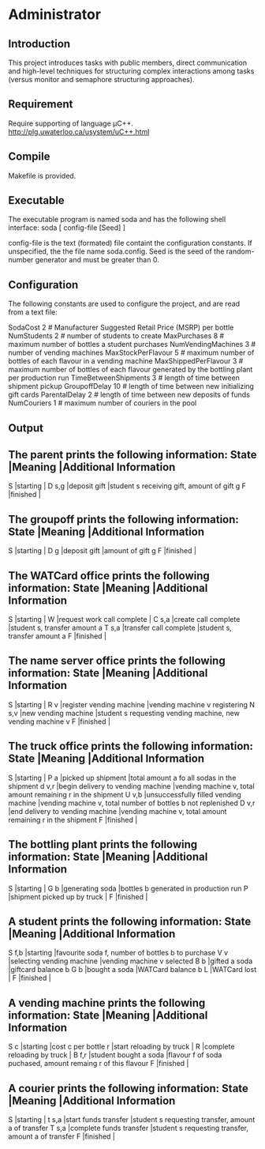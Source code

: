 # Administrator


Introduction
------------
This project introduces tasks with public members, direct communication and high-level techniques for structuring complex interactions among tasks (versus monitor and semaphore structuring approaches).


Requirement
-----------
Require supporting of language μC++.
http://plg.uwaterloo.ca/usystem/uC++.html


Compile
-------
Makefile is provided.


Executable
----------
The executable program is named soda and has the following shell interface:
  soda [ config-file [Seed] ]

config-file is the text (formated) file containt the configuration constants. If unspecified, the the file name soda.config.
Seed is the seed of the random-number generator and must be greater than 0.


Configuration
-------------
The following constants are used to configure the project, and are read from a text file:

  SodaCost                2    # Manufacturer Suggested Retail Price (MSRP) per bottle
  NumStudents             2    # number of students to create
  MaxPurchases            8    # maximum number of bottles a student purchases
  NumVendingMachines      3    # number of vending machines
  MaxStockPerFlavour      5    # maximum number of bottles of each flavour in a vending machine
  MaxShippedPerFlavour    3    # maximum number of bottles of each flavour generated by the bottling plant per production run
  TimeBetweenShipments    3    # length of time between shipment pickup
  GroupoffDelay          10    # length of time between new initializing gift cards
  ParentalDelay           2    # length of time between new deposits of funds
  NumCouriers             1    # maximum number of couriers in the pool


Output
------

The parent prints the following information:
  State     |Meaning          |Additional  Information
  ----------------------------------------------------
  S         |starting         |
  D s,g     |deposit gift     |student s receiving gift, amount of gift g
  F         |finished         |


The groupoff prints the following information:
  State     |Meaning          |Additional  Information
  ----------------------------------------------------
  S         |starting         |
  D g       |deposit gift     |amount of gift g
  F         |finished         |


The WATCard office prints the following information:
  State     |Meaning                        |Additional Information
  -----------------------------------------------------------------
  S         |starting                       |
  W         |request work call complete     |
  C s,a     |create call complete           |student s, transfer amount a
  T s,a     |transfer call complete         |student s, transfer amount a
  F         |finished                       |
  
  
The name server office prints the following information:
  State     |Meaning                        |Additional Information
  -----------------------------------------------------------------
  S         |starting                       |
  R v       |register vending machine       |vending machine v registering
  N s,v     |new vending machine            |student s requesting vending machine, new vending machine v
  F         |finished                       |
  
  
The truck office prints the following information:
  State     |Meaning                                |Additional Information
  -------------------------------------------------------------------------
  S         |starting                               |
  P a       |picked up shipment                     |total amount a fo all sodas in the shipment
  d v,r     |begin delivery to vending machine      |vending machine v, total amount remaining r in the shipment
  U v,b     |unsuccessfully filled vending machine  |vending machine v, total number of bottles b not replenished
  D v,r     |end delivery to vending machine        |vending machine v, total amount remaining r in the shipment
  F         |finished                               | 
  
  
The bottling plant prints the following information:
  State     |Meaning                          |Additional  Information
  --------------------------------------------------------------------
  S         |starting                         |
  G b       |generating soda                  |bottles b generated in production run
  P         |shipment picked up by truck      |
  F         |finished                         |
  
  
A student prints the following information:
  State     |Meaning                          |Additional  Information
  --------------------------------------------------------------------
  S f,b     |starting                         |favourite soda f, number of bottles b to purchase
  V v       |selecting vending machine        |vending machine v selected
  B b       |gifted a soda                    |giftcard balance b
  G b       |bought a soda                    |WATCard balance b
  L         |WATCard lost                     |
  F         |finished                         |  
  
  
A vending machine prints the following information:
  State     |Meaning                          |Additional  Information
  --------------------------------------------------------------------
  S c       |starting                         |cost c per bottle
  r         |start reloading by truck         |
  R         |complete reloading by truck      |
  B f,r     |student bought a soda            |flavour f of soda puchased, amount remaing r of this flavour
  F         |finished                         |  
  
  
A courier prints the following information:
  State     |Meaning                          |Additional  Information
  --------------------------------------------------------------------
  S         |starting                         |
  t s,a     |start funds transfer             |student s requesting transfer, amount a of transfer
  T s,a     |complete funds transfer          |student s requesting transfer, amount a of transfer
  F         |finished                         |  
